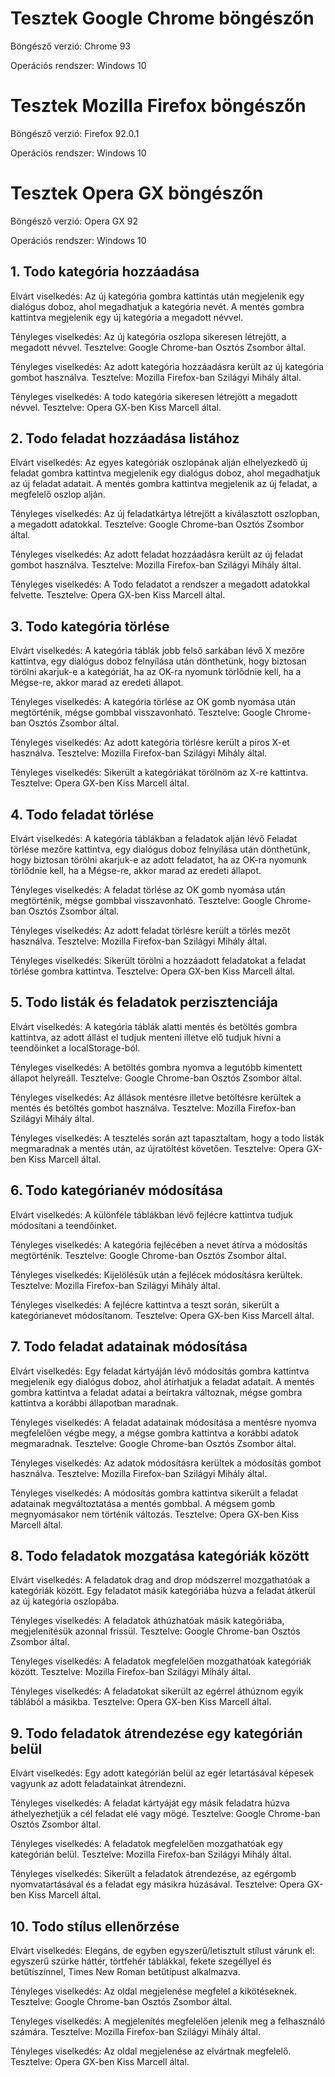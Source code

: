 Tesztek Google Chrome böngészőn
=======================

Böngésző verzió: Chrome 93

Operációs rendszer: Windows 10

Tesztek Mozilla Firefox böngészőn
=======================

Böngésző verzió: Firefox 92.0.1

Operációs rendszer: Windows 10

Tesztek Opera GX böngészőn
=======================

Böngésző verzió: Opera GX 92

Operációs rendszer: Windows 10

1\. Todo kategória hozzáadása
-----------------------

Elvárt viselkedés: Az új kategória gombra kattintás után megjelenik egy dialógus doboz, ahol megadhatjuk a kategória nevét.
A mentés gombra kattintva megjelenik egy új kategória a megadott névvel.

Tényleges viselkedés: Az új kategória oszlopa sikeresen létrejött, a megadott névvel. Tesztelve: Google Chrome-ban Osztós Zsombor által.

Tényleges viselkedés: Az adott kategória hozzáadásra került az új kategória gombot használva. Tesztelve: Mozilla Firefox-ban Szilágyi Mihály által.

Tényleges viselkedés: A todo kategória sikeresen létrejött a megadott névvel. Tesztelve: Opera GX-ben Kiss Marcell által.

2\. Todo feladat hozzáadása listához
--------------------------

Elvárt viselkedés: Az egyes kategóriák oszlopának alján elhelyezkedő új feladat gombra kattintva megjelenik egy dialógus doboz,
ahol megadhatjuk az új feladat adatait. A mentés gombra kattintva megjelenik az új feladat, a megfelelő oszlop alján.

Tényleges viselkedés: Az új feladatkártya létrejött a kiválasztott oszlopban, a megadott adatokkal. Tesztelve: Google Chrome-ban Osztós Zsombor által.

Tényleges viselkedés: Az adott feladat hozzáadásra került az új feladat gombot használva. Tesztelve: Mozilla Firefox-ban Szilágyi Mihály által.

Tényleges viselkedés: A Todo feladatot a rendszer a megadott adatokkal felvette. Tesztelve: Opera GX-ben Kiss Marcell által.

3\. Todo kategória törlése
--------------------------

Elvárt viselkedés: A kategória táblák jobb felső sarkában lévő X mezőre kattintva, egy dialógus doboz felnyílása után dönthetünk, hogy biztosan törölni akarjuk-e a kategóriát, ha az OK-ra nyomunk törlődnie kell, ha a Mégse-re, akkor marad az eredeti állapot.

Tényleges viselkedés: A kategória törlése az OK gomb nyomása után megtörténik, mégse gombbal visszavonható. Tesztelve: Google Chrome-ban Osztós Zsombor által.

Tényleges viselkedés: Az adott kategória törlésre került a piros X-et használva. Tesztelve: Mozilla Firefox-ban Szilágyi Mihály által.

Tényleges viselkedés: Sikerült a kategóriákat törölnöm az X-re kattintva. Tesztelve: Opera GX-ben Kiss Marcell által.

4\. Todo feladat törlése
--------------------------

Elvárt viselkedés: A kategória táblákban a feladatok alján lévő Feladat törlése mezőre kattintva, egy dialógus doboz felnyílása után dönthetünk, hogy biztosan törölni akarjuk-e az adott feladatot, ha az OK-ra nyomunk törlődnie kell, ha a Mégse-re, akkor marad az eredeti állapot.

Tényleges viselkedés: A feladat törlése az OK gomb nyomása után megtörténik, mégse gombbal visszavonható. Tesztelve: Google Chrome-ban Osztós Zsombor által.

Tényleges viselkedés: Az adott feladat törlésre került a törlés mezőt használva. Tesztelve: Mozilla Firefox-ban Szilágyi Mihály által.

Tényleges viselkedés: Sikerült törölni a hozzáadott feladatokat a feladat törlése gombra kattintva. Tesztelve: Opera GX-ben Kiss Marcell által.

5\. Todo listák és feladatok perzisztenciája
--------------------------------------------

Elvárt viselkedés: A kategória táblák alatti mentés és betöltés gombra kattintva, az adott állást el tudjuk menteni illetve elő tudjuk hívni a teendőinket a localStorage-ból.

Tényleges viselkedés: A betöltés gombra nyomva a legutóbb kimentett állapot helyreáll. Tesztelve: Google Chrome-ban Osztós Zsombor által.

Tényleges viselkedés: Az állások mentésre illetve betöltésre kerültek a mentés és betöltés gombot használva. Tesztelve: Mozilla Firefox-ban Szilágyi Mihály által.

Tényleges viselkedés: A tesztelés során azt tapasztaltam, hogy a todo listák megmaradnak a mentés után, az újratöltést követően. Tesztelve: Opera GX-ben Kiss Marcell által.

6\. Todo kategórianév módosítása
--------------------------------------------

Elvárt viselkedés: A különféle táblákban lévő fejlécre kattintva tudjuk módosítani a teendőinket.

Tényleges viselkedés: A kategória fejlécében a nevet átírva a módosítás megtörténik. Tesztelve: Google Chrome-ban Osztós Zsombor által.

Tényleges viselkedés: Kijelölésük után a fejlécek módosításra kerültek. Tesztelve: Mozilla Firefox-ban Szilágyi Mihály által.

Tényleges viselkedés: A fejlécre kattintva a teszt során, sikerült a kategórianevet módosítanom. Tesztelve: Opera GX-ben Kiss Marcell által.

7\. Todo feladat adatainak módosítása
---------------------------

Elvárt viselkedés: Egy feladat kártyáján lévő módosítás gombra kattintva megjelenik egy dialógus doboz,
ahol átírhatjuk a feladat adatait. A mentés gombra kattintva a feladat adatai a beírtakra változnak, mégse
gombra kattintva a korábbi állapotban maradnak.

Tényleges viselkedés: A feladat adatainak módosítása a mentésre nyomva megfelelően végbe megy, a mégse gombra kattintva a korábbi adatok megmaradnak. Tesztelve: Google Chrome-ban Osztós Zsombor által.

Tényleges viselkedés: Az adatok módosításra kerültek a módosítás gombot használva. Tesztelve: Mozilla Firefox-ban Szilágyi Mihály által.

Tényleges viselkedés: A módosítás gombra kattintva sikerült a feladat adatainak megváltoztatása a mentés gombbal. A mégsem gomb megnyomásakor nem történik változás. Tesztelve: Opera GX-ben Kiss Marcell által.

8\. Todo feladatok mozgatása kategóriák között
---------------------------

Elvárt viselkedés: A feladatok drag and drop módszerrel mozgathatóak a kategóriák között. Egy feladatot másik kategóriába
húzva a feladat átkerül az új kategória oszlopába.

Tényleges viselkedés: A feladatok áthúzhatóak másik kategóriába, megjelenítésük azonnal frissül. Tesztelve: Google Chrome-ban Osztós Zsombor által.

Tényleges viselkedés: A feladatok megfelelően mozgathatóak kategóriák között. Tesztelve: Mozilla Firefox-ban Szilágyi Mihály által.

Tényleges viselkedés: A feladatokat sikerült az egérrel áthúznom egyik táblából a másikba. Tesztelve: Opera GX-ben Kiss Marcell által.

9\. Todo feladatok átrendezése egy kategórián belül
---------------------------------------------------

Elvárt viselkedés: Egy adott kategórián belül az egér letartásával képesek vagyunk az adott feladatainkat átrendezni.

Tényleges viselkedés: A feladat kártyáját egy másik feladatra húzva áthelyezhetjük a cél feladat elé vagy mögé. Tesztelve: Google Chrome-ban Osztós Zsombor által.

Tényleges viselkedés: A feladatok megfelelően mozgathatóak egy kategórián belül. Tesztelve: Mozilla Firefox-ban Szilágyi Mihály által.

Tényleges viselkedés: Sikerült a feladatok átrendezése, az egérgomb nyomvatartásával és a feladat egy másikra húzásával. Tesztelve: Opera GX-ben Kiss Marcell által.


10\. Todo stílus ellenőrzése
---------------------------------------------------

Elvárt viselkedés: Elegáns, de egyben egyszerű/letisztult stílust várunk el: egyszerű szürke háttér, törtfehér táblákkal, fekete szegéllyel és betűtíszínnel, Times New Roman betűtípust alkalmazva.

Tényleges viselkedés: Az oldal megjelenése megfelel a kikötéseknek. Tesztelve: Google Chrome-ban Osztós Zsombor által.

Tényleges viselkedés: A megjelenítés megfelelően jelenik meg a felhasználó számára. Tesztelve: Mozilla Firefox-ban Szilágyi Mihály által.

Tényleges viselkedés: Az oldal megjelenése az elvártnak megfelelő. Tesztelve: Opera GX-ben Kiss Marcell által.
